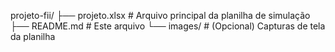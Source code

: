 projeto-fii/
├── projeto.xlsx               # Arquivo principal da planilha de simulação
├── README.md                  # Este arquivo
└── images/                    # (Opcional) Capturas de tela da planilha
